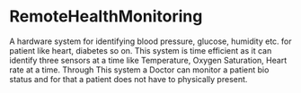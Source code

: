 # RemoteHealthMonitoring
A hardware system for identifying blood pressure, glucose, humidity etc. for patient like heart, diabetes so on. This system is time efficient as it can identify three sensors at a time like Temperature, Oxygen Saturation, Heart rate at a time. Through This system a Doctor can monitor a patient bio status and for that a patient does not have to physically present.
